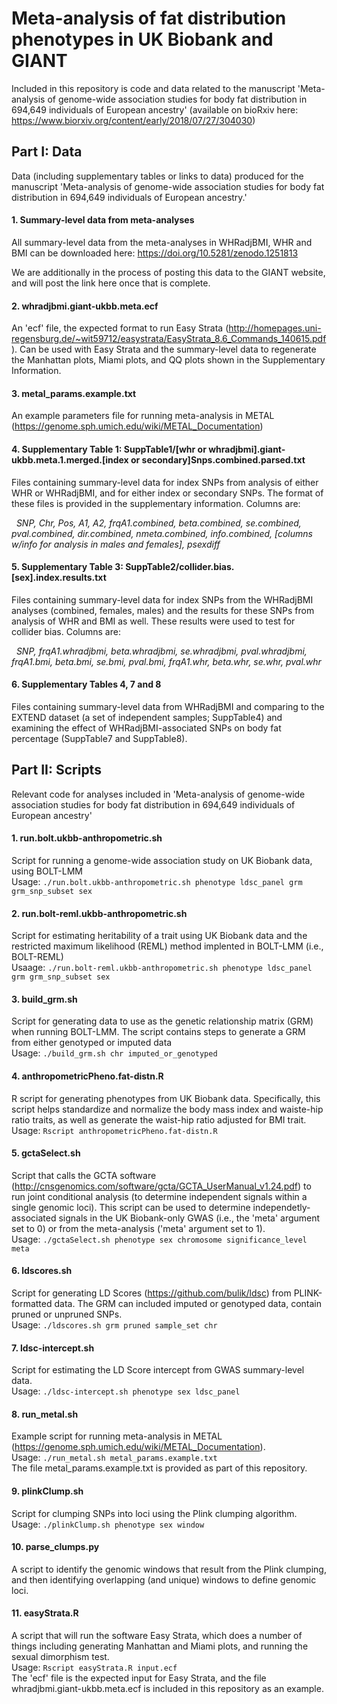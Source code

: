 # Meta-analysis of fat distribution phenotypes in UK Biobank and GIANT
Included in this repository is code and data related to the manuscript 'Meta-analysis of genome-wide association studies for body fat distribution in 694,649 individuals of European ancestry' (available on bioRxiv here: https://www.biorxiv.org/content/early/2018/07/27/304030)

## Part I: Data
Data (including supplementary tables or links to data) produced for the manuscript 'Meta-analysis of genome-wide association studies for body fat distribution in 694,649 individuals of European ancestry.' 

#### 1. Summary-level data from meta-analyses
All summary-level data from the meta-analyses in WHRadjBMI, WHR and BMI can be downloaded here: https://doi.org/10.5281/zenodo.1251813

We are additionally in the process of posting this data to the GIANT website, and will post the link here once that is complete.

#### 2. whradjbmi.giant-ukbb.meta.ecf
An 'ecf' file, the expected format to run Easy Strata (http://homepages.uni-regensburg.de/~wit59712/easystrata/EasyStrata_8.6_Commands_140615.pdf). Can be used with Easy Strata and the summary-level data to regenerate the Manhattan plots, Miami plots, and QQ plots shown in the Supplementary Information.

#### 3. metal_params.example.txt
An example parameters file for running meta-analysis in METAL (https://genome.sph.umich.edu/wiki/METAL_Documentation)

#### 4. Supplementary Table 1: SuppTable1/[whr or whradjbmi].giant-ukbb.meta.1.merged.[index or secondary]Snps.combined.parsed.txt
Files containing summary-level data for index SNPs from analysis of either WHR or WHRadjBMI, and for either index or secondary SNPs. The format of these files is provided in the supplementary information. Columns are: <br />

   _SNP, Chr, Pos, A1, A2, frqA1.combined, beta.combined, se.combined, pval.combined, dir.combined, nmeta.combined, info.combined, [columns w/info for analysis in males and females], psexdiff_  
   
#### 5. Supplementary Table 3: SuppTable2/collider.bias.[sex].index.results.txt
Files containing summary-level data for index SNPs from the WHRadjBMI analyses (combined, females, males) and the results for these SNPs from analysis of WHR and BMI as well. These results were used to test for collider bias. Columns are: <br />

   _SNP, frqA1.whradjbmi, beta.whradjbmi, se.whradjbmi, pval.whradjbmi, frqA1.bmi, beta.bmi, se.bmi, pval.bmi, frqA1.whr, beta.whr, se.whr, pval.whr_    

#### 6. Supplementary Tables 4, 7 and 8
Files containing summary-level data from WHRadjBMI and comparing to the EXTEND dataset (a set of independent samples; SuppTable4) and examining the effect of WHRadjBMI-associated SNPs on body fat percentage (SuppTable7 and SuppTable8).

## Part II: Scripts
Relevant code for analyses included in 'Meta-analysis of genome-wide association studies for body fat distribution in 694,649 individuals of European ancestry'

#### 1. run.bolt.ukbb-anthropometric.sh 
Script for running a genome-wide association study on UK Biobank data, using BOLT-LMM  <br />
Usage: ```./run.bolt.ukbb-anthropometric.sh phenotype ldsc_panel grm grm_snp_subset sex```

#### 2. run.bolt-reml.ukbb-anthropometric.sh
Script for estimating heritability of a trait using UK Biobank data and the restricted maximum likelihood (REML) method implented in BOLT-LMM (i.e., BOLT-REML)  <br />
Usaage: ```./run.bolt-reml.ukbb-anthropometric.sh phenotype ldsc_panel grm grm_snp_subset sex```

#### 3. build_grm.sh
Script for generating data to use as the genetic relationship matrix (GRM) when running BOLT-LMM. The script contains steps to generate a GRM from either genotyped or imputed data  <br />
Usage: ```./build_grm.sh chr imputed_or_genotyped```

#### 4. anthropometricPheno.fat-distn.R
R script for generating phenotypes from UK Biobank data. Specifically, this script helps standardize and normalize the body mass index and waiste-hip ratio traits, as well as generate the waist-hip ratio adjusted for BMI trait. <br />
Usage: ```Rscript anthropometricPheno.fat-distn.R```

#### 5. gctaSelect.sh
Script that calls the GCTA software (http://cnsgenomics.com/software/gcta/GCTA_UserManual_v1.24.pdf) to run joint conditional analysis (to determine independent signals within a single genomic loci). This script can be used to determine independetly-associated signals in the UK Biobank-only GWAS (i.e., the 'meta' argument set to 0) or from the meta-analysis ('meta' argument set to 1). <br />
Usage: ```./gctaSelect.sh phenotype sex chromosome significance_level meta```

#### 6. ldscores.sh
Script for generating LD Scores (https://github.com/bulik/ldsc) from PLINK-formatted data. The GRM can included imputed or genotyped data, contain pruned or unpruned SNPs. <br />
Usage: ```./ldscores.sh grm pruned sample_set chr```

#### 7. ldsc-intercept.sh
Script for estimating the LD Score intercept from GWAS summary-level data. <br />
Usage: ```./ldsc-intercept.sh phenotype sex ldsc_panel```

#### 8. run_metal.sh
Example script for running meta-analysis in METAL (https://genome.sph.umich.edu/wiki/METAL_Documentation). <br />
Usage: ```./run_metal.sh metal_params.example.txt``` <br />
The file metal_params.example.txt is provided as part of this repository.

#### 9. plinkClump.sh
Script for clumping SNPs into loci using the Plink clumping algorithm.  <br />
Usage: ```./plinkClump.sh phenotype sex window```

#### 10. parse_clumps.py
A script to identify the genomic windows that result from the Plink clumping, and then identifying overlapping (and unique) windows to define genomic loci. 

#### 11. easyStrata.R
A script that will run the software Easy Strata, which does a number of things including generating Manhattan and Miami plots, and running the sexual dimorphism test.  <br />
Usage: ```Rscript easyStrata.R input.ecf``` <br />
The 'ecf' file is the expected input for Easy Strata, and the file whradjbmi.giant-ukbb.meta.ecf is included in this repository as an example.

